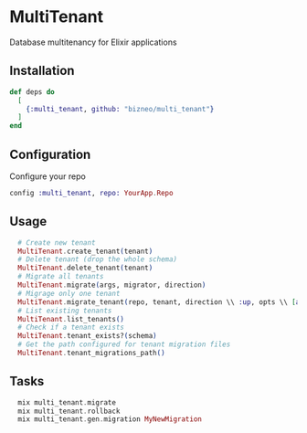 # MultiTenant

Database multitenancy for Elixir applications

## Installation

```elixir
def deps do
  [
    {:multi_tenant, github: "bizneo/multi_tenant"}
  ]
end
```

## Configuration

Configure your repo

```elixir
config :multi_tenant, repo: YourApp.Repo
```

## Usage

```elixir
  # Create new tenant
  MultiTenant.create_tenant(tenant)
  # Delete tenant (drop the whole schema)
  MultiTenant.delete_tenant(tenant)
  # Migrate all tenants
  MultiTenant.migrate(args, migrator, direction)
  # Migrage only one tenant
  MultiTenant.migrate_tenant(repo, tenant, direction \\ :up, opts \\ [all: true])
  # List existing tenants
  MultiTenant.list_tenants()
  # Check if a tenant exists
  MultiTenant.tenant_exists?(schema)
  # Get the path configured for tenant migration files
  MultiTenant.tenant_migrations_path()
```

## Tasks

```elixir
  mix multi_tenant.migrate
  mix multi_tenant.rollback
  mix multi_tenant.gen.migration MyNewMigration
```
